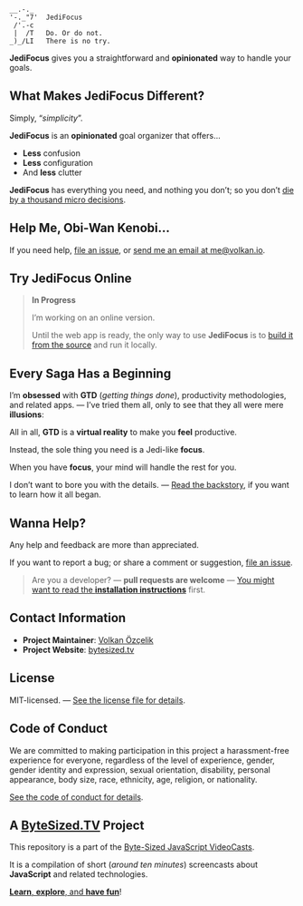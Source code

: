 ```text
__.-._  
'-._"7'  JediFocus
 /'.-c
 |  /T   Do. Or do not.
_)_/LI   There is no try.
```

**JediFocus** gives you a straightforward and **opinionated** way to handle your goals. 

## What Makes **JediFocus** Different?

Simply, “*simplicity*”.

**JediFocus** is an **opinionated** goal organizer that offers…

* **Less** confusion
* **Less** configuration
* And **less** clutter

**JediFocus** has everything you need, and nothing you don’t; so you don’t [die by a thousand micro decisions][limited-resources].

## Help Me, Obi-Wan Kenobi…

If you need help, [file an issue][ticket], or [send me an email at me@volkan.io][email].

## Try **JediFocus** Online

> **In Progress**
>
> I’m working on an online version. 
>
> Until the web app is ready, the only way to use **JediFocus** is to [build it from the source](INSTALLATION.md) and run it locally.

## Every Saga Has a Beginning

I’m **obsessed** with **GTD** (*getting things done*), productivity methodologies, and related apps. — I’ve tried them all, only to see that they all were mere **illusions**: 

All in all, **GTD** is a **virtual reality** to make you **feel** productive.

Instead, the sole thing you need is a Jedi-like **focus**. 

When you have **focus**, your mind will handle the rest for you.

I don’t want to bore you with the details. — [Read the backstory](BACKSTORY.md), if you want to learn how it all began.

## Wanna Help?

Any help and feedback are more than appreciated.

If you want to report a bug; or share a comment or suggestion, [file an issue][ticket].

> Are you a developer? — **pull requests are welcome** — [You might want to read the **installation instructions**](INSTALLATION.md) first.

## Contact Information

* **Project Maintainer**: [Volkan Özçelik](https://volkan.io/)
* **Project Website**: [bytesized.tv](https://bytesized.tv/)

## License

MIT-licensed. — [See the license file for details](LICENSE.md).

## Code of Conduct

We are committed to making participation in this project a harassment-free experience for everyone, regardless of the level of experience, gender, gender identity and expression, sexual orientation, disability, personal appearance, body size, race, ethnicity, age, religion, or nationality.

[See the code of conduct for details](CODE_OF_CONDUCT.md).

## A [ByteSized.TV][vidcast] Project

This repository is a part of the [Byte-Sized JavaScript VideoCasts][vidcast].

It is a compilation of short (*around ten minutes*) screencasts about **JavaScript** and related technologies.

[**Learn**, **explore**, and **have fun**][vidcast]!

[email]: mailto:me@volkan.io
[firebase]: https://firebase.google.com "Firebase helps you build better mobile apps"
[jfdi-manifesto]: https://gist.github.com/v0lkan/2731233 "The JFDI Manifesto"
[jfdi]: https://github.com/v0lkan/jfdi "JFDI: A Hacker’s Way of Getting Stuff Done"
[limited-resources]: https://www.youtube.com/watch?v=FKTxC9pl-WM "Making Badass Developers"
[node]: https://nodejs.org/en/ "Node.js"
[ticket]: https://github.com/jsbites/jedifocus/issues/new "Create a New Issue"
[vidcast]: https://bytesized.tv/ "ByteSized.TV"
[yarn]: https://yarnpkg.com "Yarn: Fast, Reliable, and Secure Dependency Management"
